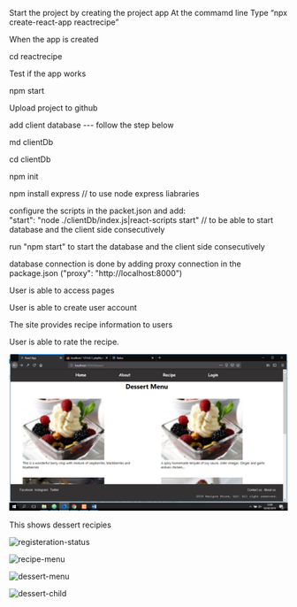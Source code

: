 Start the project by creating the project app
At the commamd line
Type “npx create-react-app reactrecipe”

When the app is created

cd reactrecipe

Test if the app works

npm start

Upload project to github

add client database --- follow the step below

md clientDb

cd clientDb

npm init

npm install express // to use node express liabraries

configure the scripts in the packet.json and add:  
"start": "node ./clientDb/index.js|react-scripts start" // to be able to start database and the client side consecutively

run "npm start" to start the database and the client side consecutively

database connection is done by adding proxy connection in the package.json ("proxy": "http://localhost:8000")

User is able to access pages

User is able to create user account

The site provides recipe information to users

User is able to rate the recipe.


![user-registeration](src/Components/Screenshots/desser-menu.png "this shows dessert recipies")

This shows dessert recipies

![registeration-status](scr/Components/Screenshots/user-registeration-status.png " user successfully register to the database ")

![recipe-menu](scr/Components/Screenshots/recipe-menu.png " user can navigate through to various recipies")

![dessert-menu](scr/Components/Screenshots/recipe-menu.png " this shows dessert recipies")

![dessert-child](scr/Components/Screenshots/dessert-menu.png " this shows dessert child recipe")
